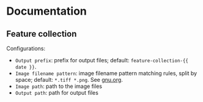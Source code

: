 # Documentation

## Feature collection

Configurations:
* ```Output prefix```: prefix for output files; default: ```feature-collection-{{ date }}```.
* ```Image filename pattern```: image filename pattern matching rules, split by space; default: ```*.tiff *.png```. See [gnu.org](https://www.gnu.org/software/bash/manual/html_node/Pattern-Matching.html).
* ```Image path```: path to the image files
* ```Output path```: path for output files
